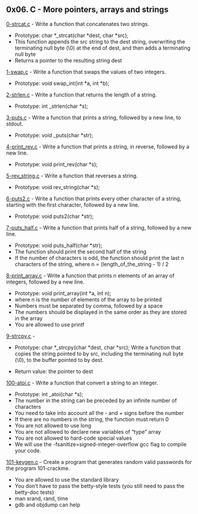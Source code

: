 ## 0x06. C - More pointers, arrays and strings

[0-strcat.c](./0-strcat.c) - Write a function that concatenates two strings.

- Prototype: char *\_strcat(char *dest, char \*src);
- This function appends the src string to the dest string, overwriting the terminating null byte (\0) at the end of dest, and then adds a terminating null byte
- Returns a pointer to the resulting string dest

[1-swap.c](./1-swap.c) - Write a function that swaps the values of two integers.

- Prototype: void swap_int(int *a, int *b);

[2-strlen.c](./2-strlen.c) - Write a function that returns the length of a string.

- Prototype: int \_strlen(char \*s);

[3-puts.c](./3-puts.c) - Write a function that prints a string, followed by a new line, to stdout.

- Prototype: void \_puts(char \*str);

[4-print_rev.c](./4-print_rev.c) - Write a function that prints a string, in reverse, followed by a new line.

- Prototype: void print_rev(char \*s);

[5-rev_string.c](./5-rev_string.c) - Write a function that reverses a string.

- Prototype: void rev_string(char \*s);

[6-puts2.c](./6-puts2.c) - Write a function that prints every other character of a string, starting with the first character, followed by a new line.

- Prototype: void puts2(char \*str);

[7-puts_half.c](./7-puts_half.c) - Write a function that prints half of a string, followed by a new line.

- Prototype: void puts_half(char \*str);
- The function should print the second half of the string
- If the number of characters is odd, the function should print the last n characters of the string, where n = (length_of_the_string - 1) / 2

[8-print_array.c](./8-print_array.c) - Write a function that prints n elements of an array of integers, followed by a new line.

- Prototype: void print_array(int \*a, int n);
- where n is the number of elements of the array to be printed
- Numbers must be separated by comma, followed by a space
- The numbers should be displayed in the same order as they are stored in the array
- You are allowed to use printf

[9-strcpy.c](./9-strcpy.c) -

- Prototype: char *\_strcpy(char *dest, char \*src);
  Write a function that copies the string pointed to by src, including the terminating null byte (\0), to the buffer pointed to by dest.

- Return value: the pointer to dest

[100-atoi.c](./100-atoi.c) - Write a function that convert a string to an integer.

- Prototype: int \_atoi(char \*s);
- The number in the string can be preceded by an infinite number of characters
- You need to take into account all the - and + signs before the number
- If there are no numbers in the string, the function must return 0
- You are not allowed to use long
- You are not allowed to declare new variables of “type” array
- You are not allowed to hard-code special values
- We will use the -fsanitize=signed-integer-overflow gcc flag to compile your code.

[101-keygen.c](./101-keygen.c) - Create a program that generates random valid passwords for the program 101-crackme.

- You are allowed to use the standard library
- You don’t have to pass the betty-style tests (you still need to pass the betty-doc tests)
- man srand, rand, time
- gdb and objdump can help
